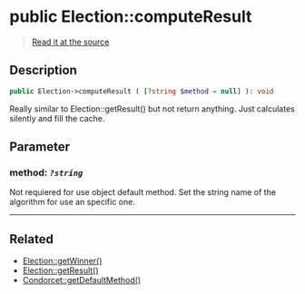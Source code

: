 # public Election::computeResult

> [Read it at the source](https://github.com/julien-boudry/Condorcet/blob/master/src/ElectionProcess/ResultsProcess.php#L291)

## Description    

```php
public Election->computeResult ( [?string $method = null] ): void
```

Really similar to Election::getResult() but not return anything. Just calculates silently and fill the cache.

## Parameter

### **method:** *`?string`*   
Not requiered for use object default method. Set the string name of the algorithm for use an specific one.    

---------------------------------------

## Related

* [Election::getWinner()](/Docs/api-reference/Election%20Class/Election--getWinner().md)    
* [Election::getResult()](/Docs/api-reference/Election%20Class/Election--getResult().md)    
* [Condorcet::getDefaultMethod()](/Docs/api-reference/Condorcet%20Class/Condorcet--getDefaultMethod().md)    
